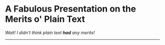 # A Fabulous Presentation on the Merits o' Plain Text
*Wait! I didn't think plain text **had** any merits!*

---

